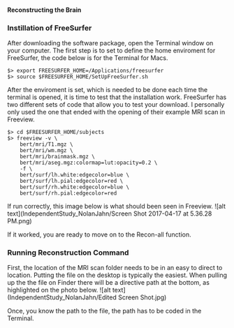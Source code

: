 
#### Reconstructing the Brain

### Instillation of FreeSurfer
After downloading the software package, open the Terminal window on your computer. 
The first step is to set to define the home enviroment for FreeSurfer, the code below is for the Terminal for Macs.

```
$> export FREESURFER_HOME=/Applications/freesurfer
$> source $FREESURFER_HOME/SetUpFreeSurfer.sh
```

After the enviroment is set, which is needed to be done each time the terminal is opened, it is time to test that the installation work. 
FreeSurfer has two different sets of code that allow you to test your download.
I personally only used the one that ended with the opening of their example MRI scan in Freeview.

```
$> cd $FREESURFER_HOME/subjects
$> freeview -v \
    bert/mri/T1.mgz \
    bert/mri/wm.mgz \
    bert/mri/brainmask.mgz \
    bert/mri/aseg.mgz:colormap=lut:opacity=0.2 \
    -f \
    bert/surf/lh.white:edgecolor=blue \
    bert/surf/lh.pial:edgecolor=red \
    bert/surf/rh.white:edgecolor=blue \
    bert/surf/rh.pial:edgecolor=red
```

If run correctly, this image below is what should been seen in Freeview.
![alt text](IndependentStudy_NolanJahn/Screen Shot 2017-04-17 at 5.36.28 PM.png)

If it worked, you are ready to move on to the Recon-all function.

### Running Reconstruction Command
First, the location of the MRI scan folder needs to be in an easy to direct to location.
Putting the file on the desktop is typically the easiest. 
When pulling up the the file on Finder there will be a directive path at the bottom, as highlighted on the photo below.
![alt text](IndependentStudy_NolanJahn/Edited Screen Shot.jpg)

Once, you know the path to the file, the path has to be coded in the Terminal.
